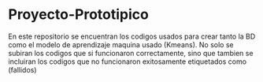 # Proyecto-Prototipico
En este repositorio se encuentran los codigos usados para crear tanto la BD como el modelo de aprendizaje maquina usado (Kmeans).
No solo se subiran los codigos que si funcionaron correctamente, sino que tambien se incluiran los codigos que no funcionaron exitosamente etiquetados como (fallidos)
